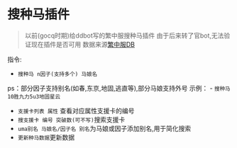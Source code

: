 # 搜种马插件

> 以前(gocq时期)给ddbot写的繁中服搜种马插件
> 由于后来转了官bot,无法验证现在插件是否可用
> 数据来源[繁中服DB](https://umatwdb.com)

指令:

- `搜种马 n因子(支持多个) 马娘名`

ps：部分因子支持别名(如春,东京,地固,逃直等),部分马娘支持外号
    示例：
    - `搜种马 10胜九力5u3地固星云`

- `支援卡列表 属性` 查看对应属性支援卡的编号
- `搜支援卡 编号 突破数(可不写)`搜索支援卡
- `uma别名 马娘名/因子名 别名`为马娘或因子添加别名,用于简化搜索
- `更新种马数据`更新数据
